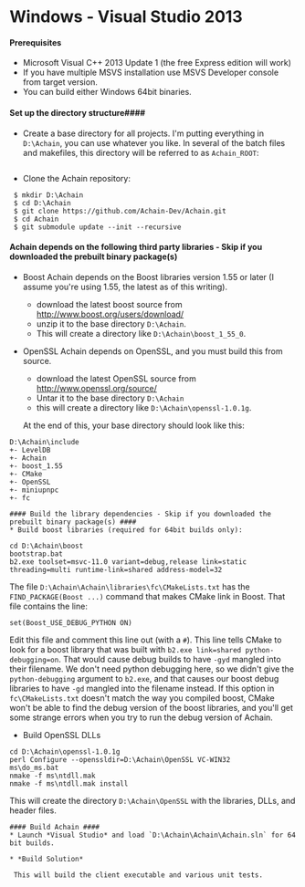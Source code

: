 Windows - Visual Studio 2013
============================
#### Prerequisites ####
* Microsoft Visual C++ 2013 Update 1 (the free Express edition will work)
* If you have multiple MSVS installation use MSVS Developer console from target version.
* You can build either Windows 64bit binaries.

#### Set up the directory structure####
* Create a base directory for all projects.  I'm putting everything in
  `D:\Achain`, you can use whatever you like.  In several of the batch files
  and makefiles, this directory will be referred to as `Achain_ROOT`:
  ```
* Clone the Achain repository:
```
 $ mkdir D:\Achain
 $ cd D:\Achain
 $ git clone https://github.com/Achain-Dev/Achain.git
 $ cd Achain
 $ git submodule update --init --recursive
```
#### Achain depends on the following third party libraries - Skip if you downloaded the prebuilt binary package(s) ####

 * Boost
   Achain depends on the Boost libraries version 1.55 or later (I assume
   you're using 1.55, the latest as of this writing). 
   * download the latest boost source from http://www.boost.org/users/download/
   * unzip it to the base directory `D:\Achain`.
   * This will create a directory like `D:\Achain\boost_1_55_0`.

 * OpenSSL
   Achain depends on OpenSSL, and you must build this from source.
    * download the latest OpenSSL source from http://www.openssl.org/source/
    * Untar it to the base directory `D:\Achain`
    * this will create a directory like `D:\Achain\openssl-1.0.1g`.

   At the end of this, your base directory should look like this:
```
D:\Achain\include
+- LevelDB
+- Achain
+- boost_1.55
+- CMake
+- OpenSSL
+- miniupnpc
+- fc
```
```
#### Build the library dependencies - Skip if you downloaded the prebuilt binary package(s) ####
* Build boost libraries (required for 64bit builds only):
  ```
```
cd D:\Achain\boost
bootstrap.bat
b2.exe toolset=msvc-11.0 variant=debug,release link=static threading=multi runtime-link=shared address-model=32
```
  The file `D:\Achain\Achain\libraries\fc\CMakeLists.txt` has the
  `FIND_PACKAGE(Boost ...)`
  command that makes CMake link in Boost.  That file contains the line:
  ```
set(Boost_USE_DEBUG_PYTHON ON)
```
  Edit this file and comment this line out (with a `#`).
  This line  tells CMake to look for a boost library that was built with
  `b2.exe link=shared python-debugging=on`.  That would cause debug builds to
  have `-gyd` mangled into their filename.  We don't need python debugging here,
  so we didn't give the `python-debugging` argument to `b2.exe`, and
  that causes our boost debug libraries to have `-gd` mangled into the filename
  instead.  If this option in `fc\CMakeLists.txt` doesn't match the way you
  compiled boost, CMake won't be able to find the debug version of the boost
  libraries, and you'll get some strange errors when you try to run the
  debug version of Achain.

* Build OpenSSL DLLs
```
cd D:\Achain\openssl-1.0.1g
perl Configure --openssldir=D:\Achain\OpenSSL VC-WIN32
ms\do_ms.bat
nmake -f ms\ntdll.mak
nmake -f ms\ntdll.mak install
```
  This will create the directory `D:\Achain\OpenSSL` with the libraries, DLLs,
  and header files.
```
#### Build Achain ####
* Launch *Visual Studio* and load `D:\Achain\Achain\Achain.sln` for 64 bit builds.

* *Build Solution*

 This will build the client executable and various unit tests.
